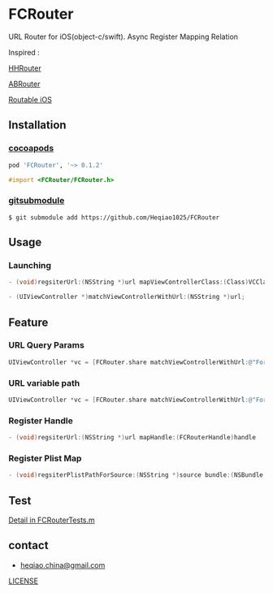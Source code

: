 # FCRouter


URL Router for iOS(object-c/swift). Async Register Mapping Relation

Inspired : 

[HHRouter](https://github.com/lightory/HHRouter)

[ABRouter](https://github.com/aaronbrethorst/ABRouter)

[Routable iOS](https://github.com/usepropeller/routable-ios)


## Installation


### [cocoapods](https://cocoapods.org/)

```ruby
pod 'FCRouter', '~> 0.1.2'
```

```objective-c
#import <FCRouter/FCRouter.h>
```


### [gitsubmodule](http://schacon.github.io/git/user-manual.html#submodules)

```git
$ git submodule add https://github.com/Heqiao1025/FCRouter
```


## Usage


### Launching

```objective-c
- (void)regsiterUrl:(NSString *)url mapViewControllerClass:(Class)VCClass;
```

```objective-c
- (UIViewController *)matchViewControllerWithUrl:(NSString *)url;
```

## Feature

### URL Query Params

```objective-c
UIViewController *vc = [FCRouter.share matchViewControllerWithUrl:@"ForC://mine/setting/replacePassword?id=1002&author=ForC"]
```

### URL variable path

```objective-c
UIViewController *vc = [FCRouter.share matchViewControllerWithUrl:@"ForC://mine/:userID/replacePassword"]
```

### Register Handle

```objective-c
- (void)regsiterUrl:(NSString *)url mapHandle:(FCRouterHandle)handle
```

### Register Plist Map

```objective-c
- (void)regsiterPlistPathForSource:(NSString *)source bundle:(NSBundle *)bundle;
```

## Test
[Detail in FCRouterTests.m](https://github.com/Heqiao1025/FCRouter/blob/master/FCRouterTests/FCRouterTests.m)


## contact 
- [heqiao.china@gmail.com](mailto:heqiao.china@gmail.com)


[LICENSE](https://github.com/Heqiao1025/FCRouter/blob/master/LICENSE)
